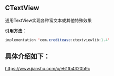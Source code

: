 ## CTextView
通用TextView实现各种富文本或其他特殊效果

**引用方法**：
```java
implementation 'com.creditease:ctextviewlib:1.4'
```


## 具体介绍如下：
https://www.jianshu.com/u/e61fb4320b9c